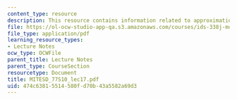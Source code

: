 ```yaml
---
content_type: resource
description: This resource contains information related to approximation methods.
file: https://ol-ocw-studio-app-qa.s3.amazonaws.com/courses/ids-338j-multidisciplinary-system-design-optimization-spring-2010/474c63815514580fd70b43a5582a69d3_MITESD_77S10_lec17.pdf
file_type: application/pdf
learning_resource_types:
- Lecture Notes
ocw_type: OCWFile
parent_title: Lecture Notes
parent_type: CourseSection
resourcetype: Document
title: MITESD_77S10_lec17.pdf
uid: 474c6381-5514-580f-d70b-43a5582a69d3
---
```

